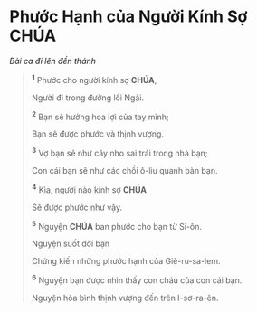 # Phước Hạnh của Người Kính Sợ **CHÚA**
*Bài ca đi lên đền thánh*

> <sup><b>1</b></sup> Phước cho người kính sợ **CHÚA**,
>
> Người đi trong đường lối Ngài.
>
> <sup><b>2</b></sup> Bạn sẽ hưởng hoa lợi của tay mình;
>
> Bạn sẽ được phước và thịnh vượng.
>
> <sup><b>3</b></sup> Vợ bạn sẽ như cây nho sai trái trong nhà bạn;
>
> Con cái bạn sẽ như các chồi ô-liu quanh bàn bạn.
>
> <sup><b>4</b></sup> Kìa, người nào kính sợ **CHÚA**
>
> Sẽ được phước như vậy.
>
> <sup><b>5</b></sup> Nguyện **CHÚA** ban phước cho bạn từ Si-ôn.
>
> Nguyện suốt đời bạn
>
> Chứng kiến những phước hạnh của Giê-ru-sa-lem.
>
> <sup><b>6</b></sup> Nguyện bạn được nhìn thấy con cháu của con cái bạn.
>
> Nguyện hòa bình thịnh vượng đến trên I-sơ-ra-ên.